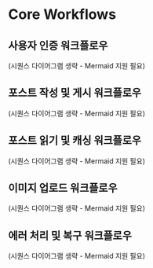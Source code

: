 # Core Workflows

## 사용자 인증 워크플로우
(시퀀스 다이어그램 생략 - Mermaid 지원 필요)

## 포스트 작성 및 게시 워크플로우
(시퀀스 다이어그램 생략 - Mermaid 지원 필요)

## 포스트 읽기 및 캐싱 워크플로우
(시퀀스 다이어그램 생략 - Mermaid 지원 필요)

## 이미지 업로드 워크플로우
(시퀀스 다이어그램 생략 - Mermaid 지원 필요)

## 에러 처리 및 복구 워크플로우
(시퀀스 다이어그램 생략 - Mermaid 지원 필요)
